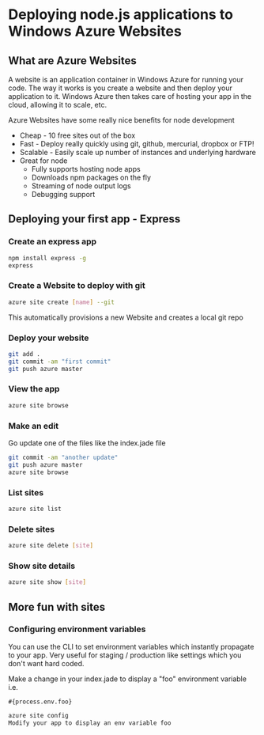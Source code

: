 # Deploying node.js applications to Windows Azure Websites

## What are Azure Websites
A website is an application container in Windows Azure for running your code. The way it works is you create a website and then deploy your application to it. Windows Azure then takes care of hosting your app in the cloud, allowing it to scale, etc.
 
Azure Websites have some really nice benefits for node development

* Cheap - 10 free sites out of the box
* Fast - Deploy really quickly using git, github, mercurial, dropbox or FTP!
* Scalable - Easily scale up number of instances and underlying hardware
* Great for node
	* Fully supports hosting node apps
	* Downloads npm packages on the fly
	* Streaming of node output logs
	* Debugging support

	
## Deploying your first app - Express

### Create an express app
```bash
npm install express -g
express
```

### Create a Website to deploy with git
```bash
azure site create [name] --git
```
This automatically provisions a new Website and creates a local git repo

### Deploy your website
```bash
git add .
git commit -am "first commit"
git push azure master
```

### View the app
```bash
azure site browse
```

### Make an edit
Go update one of the files like the index.jade file
```bash
git commit -am "another update"
git push azure master
azure site browse
```

### List sites
```bash
azure site list
```

### Delete sites
```bash
azure site delete [site]
```
### Show site details
```bash
azure site show [site]
```

## More fun with sites

### Configuring environment variables
You can use the CLI to set environment variables which instantly propagate to your app. Very useful for staging / production like settings which you don't want hard coded.

Make a change in your index.jade to display a "foo" environment variable i.e.

```jade
#{process.env.foo}
```

```bash
azure site config 
Modify your app to display an env variable foo







